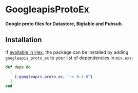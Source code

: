 # GoogleapisProtoEx

**Google proto files for Datastore, Bigtable and Pubsub.**

## Installation

If [available in Hex](https://hex.pm/docs/publish), the package can be installed
by adding `googleapis_proto_ex` to your list of dependencies in `mix.exs`:

```elixir
def deps do
  [
    {:googleapis_proto_ex, "~> 0.1.0"}
  ]
end
```